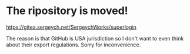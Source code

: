 # The ripository is moved!

https://gitea.sergeych.net/SergeychWorks/superlogin

The reason is that GitHub is USA jurisdiction so I don't want to even think about their export regulations. Sorry for inconvenience.
